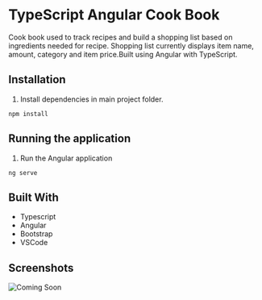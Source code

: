 # TypeScript Angular Cook Book

Cook book used to track recipes and build a shopping list based on ingredients needed for recipe. Shopping list currently displays item name, amount, category and item price.Built using Angular with TypeScript.

## Installation

1. Install dependencies in main project folder.

```
npm install
```

## Running the application

1. Run the Angular application

```
ng serve
```

## Built With

- Typescript
- Angular
- Bootstrap
- VSCode

## Screenshots

![Coming Soon](https://upload.wikimedia.org/wikipedia/commons/8/80/Comingsoon.png "Coming Soon")
